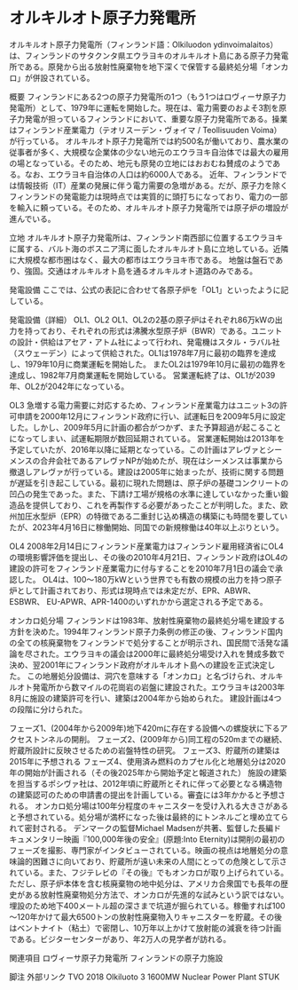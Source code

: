 # オルキルオト原子力発電所

オルキルオト原子力発電所（フィンランド語：Olkiluodon ydinvoimalaitos）は、フィンランドのサタクンタ県エウラヨキのオルキルオト島にある原子力発電所である。原発から出る放射性廃棄物を地下深くで保管する最終処分場「オンカロ」が併設されている。

概要
フィンランドにある2つの原子力発電所の1つ（もう1つはロヴィーサ原子力発電所）として、1979年に運転を開始した。現在は、電力需要のおよそ3割を原子力発電が担っているフィンランドにおいて、重要な原子力発電所である。操業はフィンランド産業電力（テオリスーデン・ヴォイマ / Teollisuuden Voima）が行っている。
オルキルオト原子力発電所では約500名が働いており、農水業の従事者が多く、大規模な企業体の少ない地元のエウラヨキ自治体では最大の雇用の場となっている。そのため、地元も原発の立地にはおおむね賛成のようである。なお、エウラヨキ自治体の人口は約6000人である。
近年、フィンランドでは情報技術（IT）産業の発展に伴う電力需要の急増がある。だが、原子力を除くフィンランドの発電能力は現時点では実質的に頭打ちになっており、電力の一部を輸入に頼っている。そのため、オルキルオト原子力発電所では原子炉の増設が進んでいる。

立地
オルキルオト原子力発電所は、フィンランド南西部に位置するエウラヨキに属する、バルト海のボスニア湾に面したオルキルオト島に立地している。近隣に大規模な都市圏はなく、最大の都市はエウラヨキ市である。
地盤は盤石であり、強固。交通はオルキルオト島を通るオルキルオト道路のみである。

発電設備
ここでは、公式の表記に合わせて各原子炉を「OL1」といったように記している。

発電設備（詳細）
OL1、OL2
OL1、OL2の2基の原子炉はそれぞれ86万kWの出力を持っており、それぞれの形式は沸騰水型原子炉（BWR）である。ユニットの設計・供給はアセア・アトム社によって行われ、発電機はスタル・ラバル社（スウェーデン）によって供給された。OL1は1978年7月に最初の臨界を達成し、1979年10月に商業運転を開始した。 またOL2は1979年10月に最初の臨界を達成し、1982年7月商業運転を開始している。
営業運転終了は、OL1が2039年、OL2が2042年になっている。

OL3
急増する電力需要に対応するため、フィンランド産業電力はユニット3の許可申請を2000年12月にフィンランド政府に行い、試運転日を2009年5月に設定した。しかし、2009年5月に計画の都合がつかず、また予算超過が起こることになってしまい、試運転期限が数回延期されている。
営業運転開始は2013年を予定していたが、2016年以降に延期となっている。この計画はアレヴァとシーメンスの合弁会社であるアレヴァNPが始めたが、現在はシーメンスは事業から撤退しアレヴァが行っている。建設は2005年に始まったが、技術に関する問題が遅延を引き起こしている。最初に現れた問題は、原子炉の基礎コンクリートの凹凸の発生であった。また、下請け工場が規格の水準に達していなかった重い鍛造品を提供しており、これを再製作する必要があったことが判明した。また、欧州加圧水型炉（EPR）の特徴である二重封じ込め構造の構築にも時間を要していたが、2023年4月16日に稼働開始、同国での新規稼働は40年以上ぶりという。

OL4
2008年2月14日にフィンランド産業電力はフィンランド雇用経済省にOL4の環境影響評価を提出し、その後の2010年4月21日、フィンランド政府はOL4の建設の許可をフィンランド産業電力に付与することを2010年7月1日の議会で承認した。
OL4は、100～180万kWという世界でも有数の規模の出力を持つ原子炉として計画されており、形式は現時点では未定だが、EPR、ABWR、ESBWR、 EU-APWR、APR-1400のいずれかから選定される予定である。

オンカロ処分場
フィンランドは1983年、放射性廃棄物の最終処分場を建設する方針を決めた。1994年フィンランド原子力条例の修正の後、フィンランド国内の全ての核廃棄物をフィンランドで処分することが明示され、国民間で活発な議論を尽された。エウラヨキの議会は2000年に最終処分場受け入れを賛成多数で決め、翌2001年にフィンランド政府がオルキルオト島への建設を正式決定した。
この地層処分設備は、洞穴を意味する「オンカロ」と名づけられ、オルキルオト発電所から数マイルの花崗岩の岩盤に建設された。エウラヨキは2003年8月に施設の建築許可を行い、建築は2004年から始められた。
建設計画は4つの段階に分けられた。

フェーズ1、(2004年から2009年)地下420mに存在する設備への螺旋状に下るアクセストンネルの開削。
フェーズ2、(2009年から)同工程の520mまでの継続、貯蔵所設計に反映させるための岩盤特性の研究。
フェーズ3、貯蔵所の建築は2015年に予想される
フェーズ4、使用済み燃料のカプセル化と地層処分は2020年の開始が計画される（その後2025年から開始予定と報道された）
施設の建築を担当するポシヴァ社は、2012年頃に貯蔵所とそれに伴って必要となる構造物の建築認可のための申請書の提出を計画している。審査には3年かかると予想される。 オンカロ処分場は100年分程度のキャニスターを受け入れる大きさがあると予想されている。処分場が満杯になった後は最終的にトンネルごと埋め立てられて密封される。
デンマークの監督Michael Madsenが共著、監督した長編ドキュメンタリー映画『100,000年後の安全』(原題:Into Eternity)は開削の最初のフェーズを撮影、専門家がインタビューされている。映画の視点は地層処分の意味論的困難さに向いており、貯蔵所が遠い未来の人間にとっての危険として示されている。また、フジテレビの『その後』でもオンカロが取り上げられている。
ただし、原子炉本体を含む核廃棄物の地中処分は、アメリカ合衆国でも長年の歴史がある放射性廃棄物処分方法で、オンカロが先進的な試みという訳ではない。
埋設のため地下400メートル超の深さまで坑道が掘られている。稼働すれば100～120年かけて最大6500トンの放射性廃棄物入りキャニスターを貯蔵。その後はベントナイト（粘土）で密閉し、10万年以上かけて放射能の減衰を待つ計画である。ビジターセンターがあり、年2万人の見学者が訪れる。

関連項目
ロヴィーサ原子力発電所
フィンランドの原子力施設

脚注
外部リンク
TVO 2018
Olkiluoto 3 1600MW Nuclear Power Plant
STUK